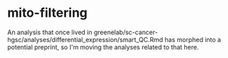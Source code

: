 # mito-filtering
An analysis that once lived in greenelab/sc-cancer-hgsc/analyses/differential_expression/smart_QC.Rmd has morphed into a potential preprint, so I'm moving the analyses related to that here.
